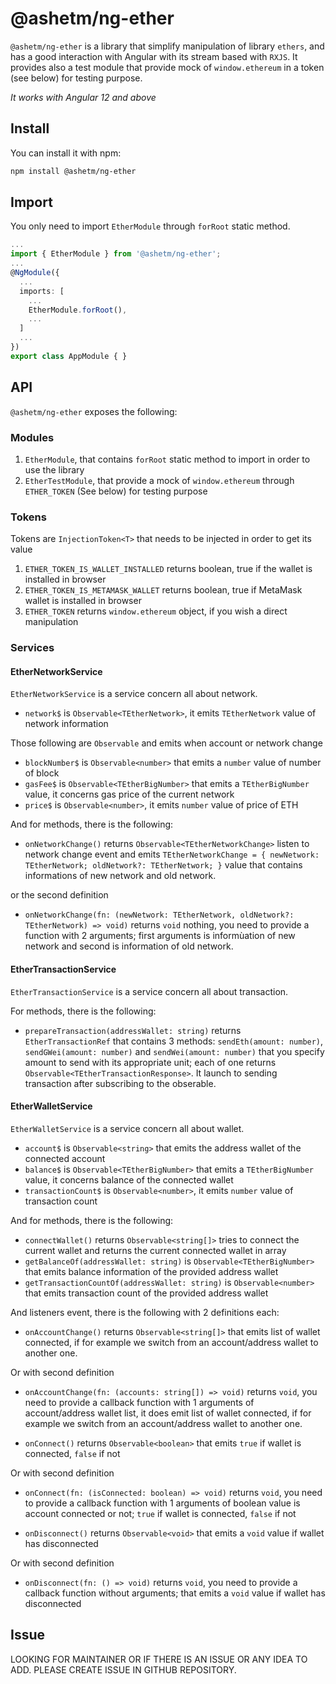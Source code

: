 
# @ashetm/ng-ether

``@ashetm/ng-ether`` is a library that simplify manipulation of library ``ethers``, and has a good interaction with Angular with its stream based with ``RXJS``. It provides also a test module that provide mock of ``window.ethereum`` in a token (see below) for testing purpose.

*It works with Angular 12 and above*

<!-- [![build status](http://img.shields.io/travis/likeastore/ngDialog.svg)](https://travis-ci.org/likeastore/ngDialog) -->
<!-- [![npm version](http://badge.fury.io/js/ng-dialog.svg)](http://badge.fury.io/js/ng-dialog) -->
<!-- [![github tag](https://img.shields.io/github/tag/likeastore/ngDialog.svg)](https://github.com/likeastore/ngDialog/tags) -->
<!-- [![Download Count](https://img.shields.io/npm/dm/ng-dialog.svg)](http://www.npmjs.com/package/ng-dialog) -->
<!-- [![Code Climate](https://codeclimate.com/github/likeastore/ngDialog/badges/gpa.svg)](https://codeclimate.com/github/likeastore/ngDialog) -->


<!-- ### [Demo](http://likeastore.github.io/ngDialog) -->

## Install

You can install it with npm:

```bash
npm install @ashetm/ng-ether
```

## Import

You only need to import ``EtherModule`` through ``forRoot`` static method.

```ts
...
import { EtherModule } from '@ashetm/ng-ether';
...
@NgModule({
  ...
  imports: [
    ...
    EtherModule.forRoot(), 
    ...
  ]
  ...
})
export class AppModule { }
```

## API

``@ashetm/ng-ether`` exposes the following: 

### Modules

1. ``EtherModule``, that contains ``forRoot`` static method to import in order to use the library
1. ``EtherTestModule``, that provide a mock of ``window.ethereum`` through ``ETHER_TOKEN`` (See below) for testing purpose

### Tokens

Tokens are ``InjectionToken<T>`` that needs to be injected in order to get its value

1. ``ETHER_TOKEN_IS_WALLET_INSTALLED`` returns boolean, true if the wallet is installed in browser
2. ``ETHER_TOKEN_IS_METAMASK_WALLET`` returns boolean, true if MetaMask wallet is installed in browser
3. ``ETHER_TOKEN`` returns ``window.ethereum`` object, if you wish a direct manipulation

### Services

#### EtherNetworkService

``EtherNetworkService`` is a service concern all about network.

* ``network$`` is ``Observable<TEtherNetwork>``, it emits ``TEtherNetwork`` value of network information

Those following are ``Observable`` and emits when account or network change

* ``blockNumber$`` is ``Observable<number>`` that emits a ``number`` value of number of block
* ``gasFee$`` is ``Observable<TEtherBigNumber>`` that emits a ``TEtherBigNumber`` value, it concerns gas price of the current network
* ``price$`` is ``Observable<number>``, it emits ``number`` value of price of ETH

And for methods, there is the following: 

* ``onNetworkChange()`` returns ``Observable<TEtherNetworkChange>`` listen to network change event and emits ``TEtherNetworkChange = { newNetwork: TEtherNetwork; oldNetwork?: TEtherNetwork; }`` value that contains informations of new network and old network.

or the second definition

* ``onNetworkChange(fn: (newNetwork: TEtherNetwork, oldNetwork?: TEtherNetwork) => void)`` returns ``void`` nothing, you need to provide a function with 2 arguments; first arguments is informùation of new network and second is information of old network.

#### EtherTransactionService

``EtherTransactionService`` is a service concern all about transaction.

For methods, there is the following: 

* ``prepareTransaction(addressWallet: string)`` returns ``EtherTransactionRef`` that contains 3 methods: ``sendEth(amount: number)``, ``sendGWei(amount: number)`` and ``sendWei(amount: number)`` that you specify amount to send with its appropriate unit; each of one returns ``Observable<TEtherTransactionResponse>``. It launch to sending transaction after subscribing to the obserable.

#### EtherWalletService

``EtherWalletService`` is a service concern all about wallet.

* ``account$`` is ``Observable<string>`` that emits the address wallet of the connected account
* ``balance$`` is ``Observable<TEtherBigNumber>`` that emits a ``TEtherBigNumber`` value, it concerns balance of the connected wallet
* ``transactionCount$`` is ``Observable<number>``, it emits ``number`` value of transaction count

And for methods, there is the following: 

* ``connectWallet()`` returns ``Observable<string[]>`` tries to connect the current wallet and returns the current connected wallet in array
* ``getBalanceOf(addressWallet: string)`` is ``Observable<TEtherBigNumber>`` that emits balance information of the provided address wallet
* ``getTransactionCountOf(addressWallet: string)`` is ``Observable<number>`` that emits transaction count of the provided address wallet

And listeners event, there is the following with 2 definitions each: 

* ``onAccountChange()`` returns ``Observable<string[]>`` that emits list of wallet connected, if for example we switch from an account/address wallet to another one.

Or with second definition

* ``onAccountChange(fn: (accounts: string[]) => void)`` returns ``void``, you need to provide a callback function with 1 arguments of account/address wallet list, it does emit list of wallet connected, if for example we switch from an account/address wallet to another one.

* ``onConnect()`` returns ``Observable<boolean>`` that emits ``true`` if wallet is connected, ``false`` if not

Or with second definition

* ``onConnect(fn: (isConnected: boolean) => void)`` returns ``void``, you need to provide a callback function with 1 arguments of boolean value is account connected or not; ``true`` if wallet is connected, ``false`` if not

* ``onDisconnect()`` returns ``Observable<void>`` that emits a ``void`` value if wallet has disconnected

Or with second definition

* ``onDisconnect(fn: () => void)`` returns ``void``, you need to provide a callback function without arguments; that emits a ``void`` value if wallet has disconnected

## Issue

LOOKING FOR MAINTAINER OR IF THERE IS AN ISSUE OR ANY IDEA TO ADD. PLEASE CREATE ISSUE IN GITHUB REPOSITORY.
